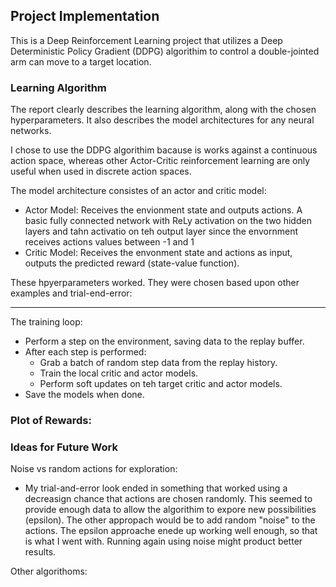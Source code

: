 ## Project Implementation

This is a Deep Reinforcement Learning project that utilizes a Deep Deterministic Policy Gradient (DDPG) algorithim to control a double-jointed arm can move to a target location.

### Learning Algorithm

The report clearly describes the learning algorithm, along with the chosen hyperparameters. It also describes the model architectures for any neural networks.

I chose to use the DDPG algorithim bacause is works against a continuous action space, whereas other Actor-Critic reinforcement learning are only useful when used in discrete action spaces.
 
The model architecture consistes of an actor and critic model:
 - Actor Model: Receives the envionment state and outputs actions. A basic fully connected network with ReLy activation on the two hidden layers and tahn activatio on teh output layer since the envornment receives actions values between -1 and 1
 - Critic Model: Receives the envonment state and actions as input, outputs the predicted reward (state-value function).
 
 These hpyerparameters worked.  They were chosen based upon other examples and trial-end-error:
 **********************
 
The training loop:
 - Perform a step on the environment, saving data to the replay buffer.
 - After each step is performed:
   - Grab a batch of random step data from the replay history.
   - Train the local critic and actor models.
   - Perform soft updates on teh target critic and actor models.
 - Save the models when done.

### Plot of Rewards:


### Ideas for Future Work

Noise vs random actions for exploration:
 - My trial-and-error look ended in something that worked using a decreasign chance that actions are chosen randomly.  This seemed to provide enough data to allow the algorithim to expore new possibilities (epsilon).  The other appropach would be to add random "noise" to the actions.  The epsilon approache enede up working well enough, so that is what I went with.  Running again using noise might product better results.
 
Other algorithoms:

